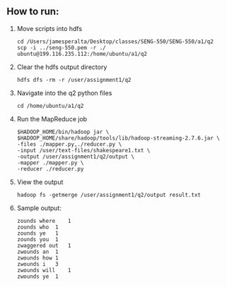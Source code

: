 ## How to run:
1. Move scripts into hdfs
    ```
    cd /Users/jamesperalta/Desktop/classes/SENG-550/SENG-550/a1/q2
    scp -i ../seng-550.pem -r ./ ubuntu@199.116.235.112:/home/ubuntu/a1/q2
    ```
2. Clear the hdfs output directory
    ```
    hdfs dfs -rm -r /user/assignment1/q2
    ```
3. Navigate into the q2 python files
    ```
    cd /home/ubuntu/a1/q2
    ```
4. Run the MapReduce job
    ```
    $HADOOP_HOME/bin/hadoop jar \
    $HADOOP_HOME/share/hadoop/tools/lib/hadoop-streaming-2.7.6.jar \
    -files ./mapper.py,./reducer.py \
    -input /user/text-files/shakespeare1.txt \
    -output /user/assignment1/q2/output \
    -mapper ./mapper.py \
    -reducer ./reducer.py
    ```
5. View the output
    ```
    hadoop fs -getmerge /user/assignment1/q2/output result.txt
    ```
6. Sample output:
    ```
    zounds where	1
    zounds who	1
    zounds ye	1
    zounds you	1
    zwaggered out	1
    zwounds an	1
    zwounds how	1
    zwounds i	3
    zwounds will	1
    zwounds ye	1
    ```